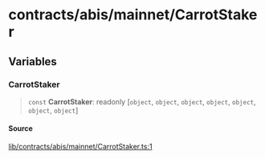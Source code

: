 # contracts/abis/mainnet/CarrotStaker

## Variables

### CarrotStaker

> `const` **CarrotStaker**: readonly [`object`, `object`, `object`, `object`, `object`, `object`, `object`]

#### Source

[lib/contracts/abis/mainnet/CarrotStaker.ts:1](https://github.com/PufferFinance/puffer-sdk/blob/10365ebce6b373a61e6c9804fcda42b179782f27/lib/contracts/abis/mainnet/CarrotStaker.ts#L1)
